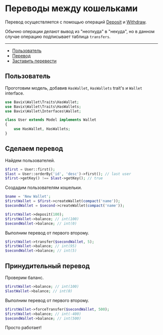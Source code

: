 # Переводы между кошельками

Перевод осуществляется с помощью операций 
[Deposit](deposit) и 
[Withdraw](withdraw).

Обычно операции делают вывод из "неоткуда" в "некуда",
но в данном случае операцию подписывает таблица `transfers`.

---

- [Пользователь](#user-model)
- [Перевод](#make-a-transfer)
- [Заставить перевести](#force-transfer)

<a name="user-model"></a>
## Пользователь

Проготовим модель, добавив `HasWallet`, `HasWallets` trait's и `Wallet` interface.

```php
use Bavix\Wallet\Traits\HasWallet;
use Bavix\Wallet\Traits\HasWallets;
use Bavix\Wallet\Interfaces\Wallet;

class User extends Model implements Wallet
{
    use HasWallet, HasWallets;
}
```

<a name="make-a-transfer"></a>
## Сделаем перевод

Найдем пользователей.

```php
$first = User::first(); 
$last = User::orderBy('id', 'desc')->first(); // last user
$first->getKey() !== $last->getKey(); // true
```

Создадим пользователям кошельки.
```php
$name = 'New Wallet';
$firstWallet = $first->createWallet(compact('name'));
$secondWallet = $second->createWallet(compact('name'));

$firstWallet->deposit(100);
$firstWallet->balance; // int(100)
$secondWallet->balance; // int(0)
```

Выполним перевод от первого второму.

```php
$firstWallet->transfer($secondWallet, 5); 
$firstWallet->balance; // int(95)
$secondWallet->balance; // int(5)
```

<a name="force-transfer"></a>
## Принудительный перевод

Проверим баланс.

```php
$firstWallet->balance; // int(100)
$lastWallet->balance; // int(0)
```

Выполним перевод от первого второму.

```php
$firstWallet->forceTransfer($secondWallet, 500); 
$firstWallet->balance; // int(-400)
$secondWallet->balance; // int(500)
```

Просто работает!
